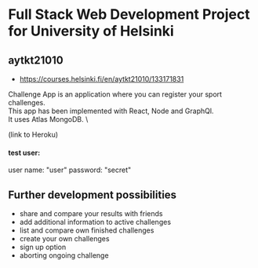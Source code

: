 # Full Stack Web Development Project for University of Helsinki 
## aytkt21010 

- https://courses.helsinki.fi/en/aytkt21010/133171831

Challenge App is an application where you can register your sport challenges. \
This app has been implemented with React, Node and GraphQl. \
It uses Atlas MongoDB. \

(link to Heroku)

#### test user: 
user name: "user" password: "secret"

## Further development possibilities

- share and compare your results with friends
- add additional information to active challenges
- list and compare own finished challenges
- create your own challenges
- sign up option
- aborting ongoing challenge






